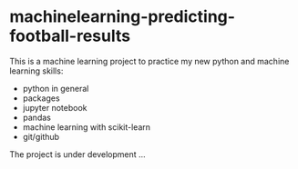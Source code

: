 # machinelearning-predicting-football-results

This is a machine learning project to practice my new python and machine learning skills:

- python in general
- packages
- jupyter notebook
- pandas
- machine learning with scikit-learn
- git/github

The project is under development ...
